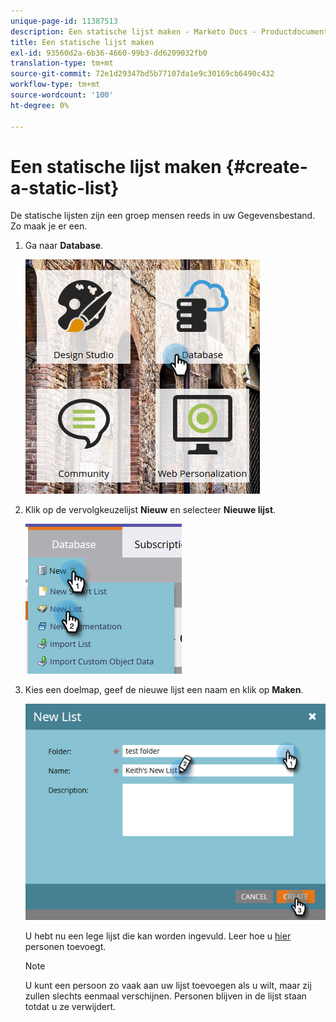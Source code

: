 ```yaml
---
unique-page-id: 11387513
description: Een statische lijst maken - Marketo Docs - Productdocumentatie
title: Een statische lijst maken
exl-id: 93560d2a-6b36-4660-99b3-dd6209032fb0
translation-type: tm+mt
source-git-commit: 72e1d29347bd5b77107da1e9c30169cb6490c432
workflow-type: tm+mt
source-wordcount: '100'
ht-degree: 0%

---
```


# Een statische lijst maken {#create-a-static-list}

De statische lijsten zijn een groep mensen reeds in uw Gegevensbestand. Zo maak je er een.

1. Ga naar **Database**.

   ![](assets/db.png)

1. Klik op de vervolgkeuzelijst **Nieuw** en selecteer **Nieuwe lijst**.

   ![](assets/two.png)

1. Kies een doelmap, geef de nieuwe lijst een naam en klik op **Maken**.

   ![](assets/three.png)

   U hebt nu een lege lijst die kan worden ingevuld. Leer hoe u [hier](/help/marketo/product-docs/core-marketo-concepts/smart-lists-and-static-lists/static-lists/understanding-static-lists.md#ways-to-add-remove-people-from-a-list) personen toevoegt.

   >[!NOTE]
   >
   >U kunt een persoon zo vaak aan uw lijst toevoegen als u wilt, maar zij zullen slechts eenmaal verschijnen. Personen blijven in de lijst staan totdat u ze verwijdert.
